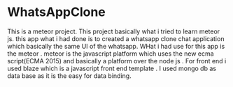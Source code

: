 # WhatsAppClone
This is a meteor project. This project basically what i tried to learn meteor js. 
this app what i had done is to created a whatsapp clone chat application which basically the same UI of the whatsapp.
WHat i had use for this app is the meteor . meteor is the javascript platform which uses the new ecma script(ECMA 2015) and
basically a platform over the node js . For front end i used blaze which is a javascript front end template . 
I used mongo db as data base as it is the easy for data binding.



